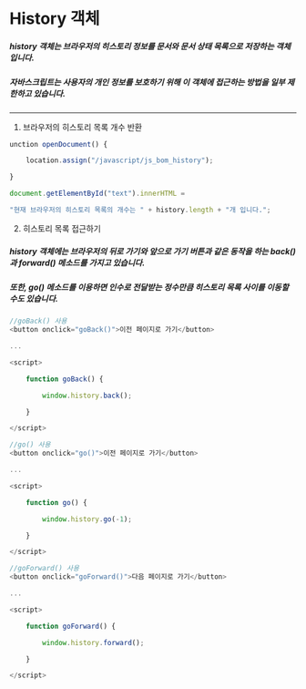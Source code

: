 # History 객체

##### history 객체는 브라우저의 히스토리 정보를 문서와 문서 상태 목록으로 저장하는 객체입니다.  
##### 자바스크립트는 사용자의 개인 정보를 보호하기 위해 이 객체에 접근하는 방법을 일부 제한하고 있습니다.

***

1. 브라우저의 히스토리 목록 개수 반환
```js
unction openDocument() {

    location.assign("/javascript/js_bom_history");

}

document.getElementById("text").innerHTML =

"현재 브라우저의 히스토리 목록의 개수는 " + history.length + "개 입니다.";
```

2. 히스토리 목록 접근하기
##### history 객체에는 브라우저의 뒤로 가기와 앞으로 가기 버튼과 같은 동작을 하는 back()과 forward() 메소드를 가지고 있습니다.
##### 또한, go() 메소드를 이용하면 인수로 전달받는 정수만큼 히스토리 목록 사이를 이동할 수도 있습니다.

```js
//goBack() 사용
<button onclick="goBack()">이전 페이지로 가기</button>

...

<script>

    function goBack() {

        window.history.back();

    }

</script>

//go() 사용
<button onclick="go()">이전 페이지로 가기</button>

...

<script>

    function go() {

        window.history.go(-1);

    }

</script>

//goForward() 사용
<button onclick="goForward()">다음 페이지로 가기</button>

...

<script>

    function goForward() {

        window.history.forward();

    }

</script>
```

